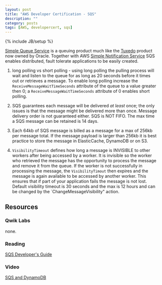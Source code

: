 ```yaml
---
layout: post
title: "AWS Developer Certification - SQS"
description: ""
category: posts
tags: [AWS, developercert, sqs]
---
```

{% include JB/setup %}

[Simple Queue Service](https://aws.amazon.com/sqs/) is a queuing product much like the [Tuxedo](http://www.oracle.com/us/products/middleware/cloud-app-foundation/tuxedo/message-queue/overview/index.html) product now owned by Oracle. Together with AWS [Simple Notification Service](http://aws.amazon.com/sns/) SQS enables distributed, fault tolerate applications to be easily created. 

1. long polling vs short polling - using long polling the pulling process will wait and listen to the queue for as long as 20 seconds before it times out or retrieves a message. To enable long polling increase the `ReceiveMessageWaitTimeSeconds` attribute of the queue to a value greater then 0; a `ReceiveMessageWaitTimeSeconds` attribute of 0 enables short polling.

2. SQS guarantees each message will be delivered *at least* once; the only issues is that the message might be delivered more than once. Message delivery order is not guaranteed either. SQS is NOT FIFO. The max time a SQS message can be retained is 14 days.

3. Each 64kb of SQS message is billed as a message for a max of 256kb per message total. If the message payload is larger than 256kb it is best practice to store the message in ElasticCache, DynamoDB or on S3.

4. `VisibilityTimeout` defines how long a message is INVISIBLE to other workers after being accessed by a worker. It is invisible so the worker who retrieved the message has the opportunity to process the message and remove it from the queue. If the worker is not successfully in processing the message, the `VisibilityTimout` then expires and the message is again available to be accessed by another worker. This ensures that if part of your application fails the message is not lost. Default visibility timeout is 30 seconds and the max is 12 hours and can be changed by the `ChangeMessageVisibility" action.

## Resources

### Qwik Labs
none.

### Reading
[SQS Developer's Guide](http://docs.aws.amazon.com/AWSSimpleQueueService/latest/SQSDeveloperGuide/Welcome.html)

### Video
[SQS and DynamoDB](https://www.youtube.com/watch?v=n9pMxdUbBGs)

